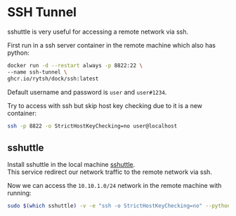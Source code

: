 # SSH Tunnel

sshuttle is very useful for accessing a remote network via ssh.

First run in a ssh server container in the remote machine which also has python:

```sh
docker run -d --restart always -p 8822:22 \
--name ssh-tunnel \
ghcr.io/rytsh/dock/ssh:latest
```

Default username and password is `user` and `user#1234`.

Try to access with ssh but skip host key checking due to it is a new container:

```sh
ssh -p 8822 -o StrictHostKeyChecking=no user@localhost
```

## sshuttle

Install sshuttle in the local machine [sshuttle](https://github.com/sshuttle/sshuttle).  
This service redirect our network traffic to the remote network via ssh.

Now we can access the `10.10.1.0/24` network in the remote machine with running:

```sh
sudo $(which sshuttle) -v -e "ssh -o StrictHostKeyChecking=no" --python python3 -r user@localhost 10.10.1.0/24
```
